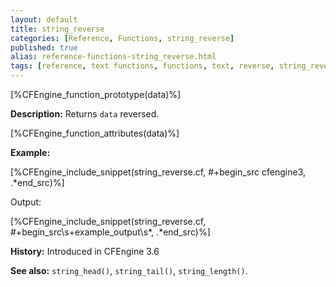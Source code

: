 ```yaml
---
layout: default
title: string_reverse
categories: [Reference, Functions, string_reverse]
published: true
alias: reference-functions-string_reverse.html
tags: [reference, text functions, functions, text, reverse, string_reverse]
---
```


[%CFEngine_function_prototype(data)%]

**Description:** Returns `data` reversed.

[%CFEngine_function_attributes(data)%]

**Example:**

[%CFEngine_include_snippet(string_reverse.cf, #\+begin_src cfengine3, .*end_src)%]

Output:

[%CFEngine_include_snippet(string_reverse.cf, #\+begin_src\s+example_output\s*, .*end_src)%]

**History:** Introduced in CFEngine 3.6

**See also:** `string_head()`, `string_tail()`, `string_length()`.
